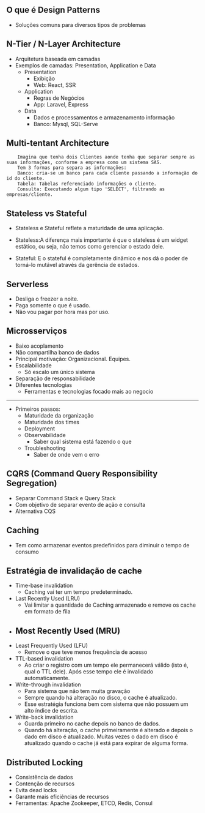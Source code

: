 ## O que é Design Patterns
- Soluções comuns para diversos tipos de problemas

## N-Tier / N-Layer Architecture
- Arquitetura baseada em camadas
- Exemplos de camadas: Presentation, Application e Data
    - Presentation
      - Exibição
      - Web: React, SSR
    - Application
      - Regras de Negócios 
      - App: Laravel, Express
    - Data
      - Dados e processamentos e armazenamento informação
      - Banco: Mysql, SQL-Serve

## Multi-tentant Architecture
```` 
    Imagina que tenha dois Clientes aonde tenha que separar sempre as suas informações, conforme a empresa como um sistema SAS.
    Tem 3 formas para separa as informações:
    Banco: cria-se um banco para cada cliente passando a informação do id do cliente.
    Tabela: Tabelas referenciado informações o cliente.
    Consulta: Executando algum tipo 'SELECT', filtrando as empresas/cliente.
````

## Stateless vs Stateful

- Stateless e Stateful reflete a maturidade de uma aplicação.

- Stateless:A diferença mais importante é que o stateless é um widget estático, ou seja, não temos como gerenciar o estado dele.

- Stateful: E o stateful é completamente dinâmico e nos dá o poder de torná-lo mutável através da gerência de estados.


## Serverless
- Desliga o freezer a noite.
- Paga somente o que é usado.
- Não vou pagar por hora mas por uso.

## Microsserviços
- Baixo acoplamento
- Não compartilha banco de dados
- Principal motivação: Organizacional. Equipes.
- Escalabilidade
  - Só escalo um único sistema
- Separação de responsabilidade
- Diferentes tecnologias
  - Ferramentas e tecnologias focado mais ao negocio
-------
- Primeiros passos:
    - Maturidade da organização
    - Maturidade dos times
    - Deployment
    - Observabilidade
      - Saber qual sistema está fazendo o que
    - Troubleshooting
      - Saber de onde vem o erro

## CQRS (Command Query Responsibility Segregation)
- Separar Command Stack e Query Stack
- Com objetivo de separar evento de ação e consulta
- Alternativa CQS

## Caching 
- Tem como armazenar eventos predefinidos para diminuir o tempo de consumo

## Estratégia de invalidação de cache
- Time-base invalidation
  - Caching vai ter um tempo predeterminado.
- Last Recently Used (LRU)
  - Vai limitar a quantidade de Caching armazenado e remove os cache em formato de fila
- Most Recently Used (MRU)
   - 
- Least Frequently Used (LFU)
   - Remove o que teve menos frequência de acesso
- TTL-based invalidation
   - Ao criar o registro com um tempo ele permanecerá válido (isto é, qual o TTL dele). Após esse tempo ele é invalidado automaticamente.
- Write-through invalidation
   - Para sistema que não tem muita gravação 
   - Sempre quando há alteração no disco, o cache é atualizado.
   - Esse estratégia funciona bem com sistema que não possuem um alto índice de escrita.
- Write-back invalidation
   - Guarda primeiro no cache depois no banco de dados.
   - Quando há alteração, o cache primeiramente é alterado e depois o dado em disco é atualizado. Muitas vezes o dado em disco é atualizado quando o cache já está para expirar de alguma forma.

## Distributed Locking
 - Consistência de dados
 - Contenção de recursos
 - Evita dead locks
 - Garante mais eficiências de recursos
 - Ferramentas: Apache Zookeeper, ETCD, Redis, Consul
